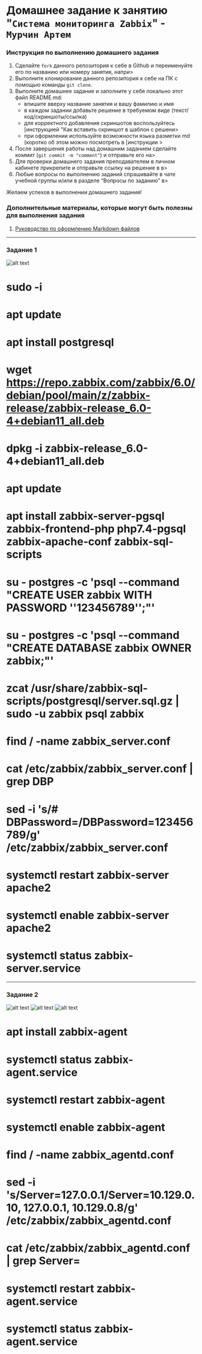 # Домашнее задание к занятию "`Система мониторинга Zabbix`" - `Мурчин Артем`


### Инструкция по выполнению домашнего задания

   1. Сделайте `fork` данного репозитория к себе в Github и переименуйте его по названию или номеру занятия, напри>
   2. Выполните клонирование данного репозитория к себе на ПК с помощью команды `git clone`.
   3. Выполните домашнее задание и заполните у себя локально этот файл README.md:
      - впишите вверху название занятия и вашу фамилию и имя
      - в каждом задании добавьте решение в требуемом виде (текст/код/скриншоты/ссылка)
      - для корректного добавления скриншотов воспользуйтесь [инструкцией "Как вставить скриншот в шаблон с решени>
      - при оформлении используйте возможности языка разметки md (коротко об этом можно посмотреть в [инструкции  >
   4. После завершения работы над домашним заданием сделайте коммит (`git commit -m "comment"`) и отправьте его на>
   5. Для проверки домашнего задания преподавателем в личном кабинете прикрепите и отправьте ссылку на решение в в>
   6. Любые вопросы по выполнению заданий спрашивайте в чате учебной группы и/или в разделе “Вопросы по заданию” в>

Желаем успехов в выполнении домашнего задания!

### Дополнительные материалы, которые могут быть полезны для выполнения задания

1. [Руководство по оформлению Markdown файлов](https://gist.github.com/Jekins/2bf2d0638163f1294637#Code)

---

### Задание 1

![alt text](https://github.com/artmur1/sys-monitoringa-zabbix-hw/blob/main/%D0%A1%D0%BD%D0%B8%D0%BC%D0%BE%D0%BA%20%D1%8D%D0%BA%D1%80%D0%B0%D0%BD%D0%B0%202023-08-23%20230141.png)

# sudo -i
# apt update
# apt install postgresql
# wget https://repo.zabbix.com/zabbix/6.0/debian/pool/main/z/zabbix-release/zabbix-release_6.0-4+debian11_all.deb
# dpkg -i zabbix-release_6.0-4+debian11_all.deb
# apt update
# apt install zabbix-server-pgsql zabbix-frontend-php php7.4-pgsql zabbix-apache-conf zabbix-sql-scripts
# su - postgres -c 'psql --command "CREATE USER zabbix WITH PASSWORD '\'123456789\'';"'
# su - postgres -c 'psql --command "CREATE DATABASE zabbix OWNER zabbix;"'
# zcat /usr/share/zabbix-sql-scripts/postgresql/server.sql.gz | sudo -u zabbix psql zabbix
# find / -name zabbix_server.conf
# cat /etc/zabbix/zabbix_server.conf | grep DBP
# sed -i 's/# DBPassword=/DBPassword=123456789/g' /etc/zabbix/zabbix_server.conf
# systemctl restart zabbix-server apache2
# systemctl enable zabbix-server apache2
# systemctl status zabbix-server.service

---

### Задание 2

![alt text](https://github.com/artmur1/sys-monitoringa-zabbix-hw/blob/main/%D0%A1%D0%BD%D0%B8%D0%BC%D0%BE%D0%BA%20%D1%8D%D0%BA%D1%80%D0%B0%D0%BD%D0%B0%202023-08-25%20232939.png)
![alt text](https://github.com/artmur1/sys-monitoringa-zabbix-hw/blob/main/%D0%A1%D0%BD%D0%B8%D0%BC%D0%BE%D0%BA%20%D1%8D%D0%BA%D1%80%D0%B0%D0%BD%D0%B0%202023-08-25%20233529.png)
![alt text](https://github.com/artmur1/sys-monitoringa-zabbix-hw/blob/main/%D0%A1%D0%BD%D0%B8%D0%BC%D0%BE%D0%BA%20%D1%8D%D0%BA%D1%80%D0%B0%D0%BD%D0%B0%202023-08-25%20233113.png)

# apt install zabbix-agent
# systemctl status zabbix-agent.service
# systemctl restart zabbix-agent
# systemctl enable zabbix-agent
# find / -name zabbix_agentd.conf
# sed -i 's/Server=127.0.0.1/Server=10.129.0.10, 127.0.0.1, 10.129.0.8/g' /etc/zabbix/zabbix_agentd.conf
# cat /etc/zabbix/zabbix_agentd.conf | grep Server=
# systemctl restart zabbix-agent.service
# systemctl status zabbix-agent.service
